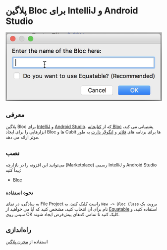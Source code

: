 # پلاگین Bloc برای IntelliJ و Android Studio

![dialog](https://github.com/felangel/bloc/raw/master/extensions/intellij/assets/dialog.png)

## معرفی

پلاگین Bloc برای [IntelliJ](https://www.jetbrains.com/idea/) و [Android Studio](https://developer.android.com/studio/)، که از [کتابخانه Bloc](https://bloclibrary.dev) پشتیبانی می کند، ابزارهایی را برای ایجاد Bloc ها و Cubit ها برای برنامه های [فلاتر](https://flutter.dev/) و [انگولار دارت](https://angulardart.dev/) به طور موثر ارائه می دهد.

## نصب

می‌توانید این افزونه را در بازارچه (Marketplace) رسمی IntelliJ و Android Studio پیدا کنید:

- [Bloc](https://plugins.jetbrains.com/plugin/12129-bloc)

### نحوه استفاده

به سادگی، در نمای File Project راست کلیک کنید، به `New -> Bloc Class` بروید، یک نام برای آن انتخاب کنید، مشخص کنید که آیا می خواهید از [Equatable](https://github.com/felangel/equatable) استفاده کنید، و سپس روی OK کلیک کنید تا تمامی کدهای پیش‌فرض ایجاد شوند.

## راه‌اندازی

استفاده از [مخزن پلاگین](http://www.jetbrains.org/intellij/sdk/docs/plugin_repository/index.html)
